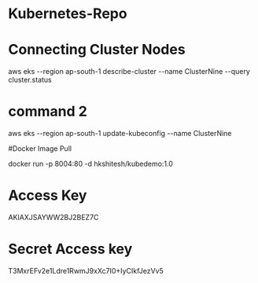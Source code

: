 # Kubernetes-Repo

# Connecting Cluster Nodes

aws eks --region ap-south-1 describe-cluster --name ClusterNine --query cluster.status

# command 2
aws eks --region ap-south-1 update-kubeconfig --name ClusterNine


#Docker Image Pull

docker run -p 8004:80 -d hkshitesh/kubedemo:1.0


# Access Key

AKIAXJSAYWW2BJ2BEZ7C

# Secret Access key

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
